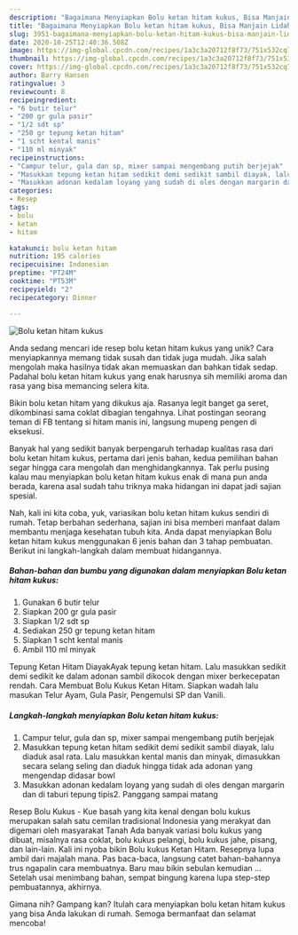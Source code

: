 ```yaml
---
description: "Bagaimana Menyiapkan Bolu ketan hitam kukus, Bisa Manjain Lidah"
title: "Bagaimana Menyiapkan Bolu ketan hitam kukus, Bisa Manjain Lidah"
slug: 3951-bagaimana-menyiapkan-bolu-ketan-hitam-kukus-bisa-manjain-lidah
date: 2020-10-25T12:40:36.508Z
image: https://img-global.cpcdn.com/recipes/1a3c3a20712f8f73/751x532cq70/bolu-ketan-hitam-kukus-foto-resep-utama.jpg
thumbnail: https://img-global.cpcdn.com/recipes/1a3c3a20712f8f73/751x532cq70/bolu-ketan-hitam-kukus-foto-resep-utama.jpg
cover: https://img-global.cpcdn.com/recipes/1a3c3a20712f8f73/751x532cq70/bolu-ketan-hitam-kukus-foto-resep-utama.jpg
author: Barry Hansen
ratingvalue: 3
reviewcount: 8
recipeingredient:
- "6 butir telur"
- "200 gr gula pasir"
- "1/2 sdt sp"
- "250 gr tepung ketan hitam"
- "1 scht kental manis"
- "110 ml minyak"
recipeinstructions:
- "Campur telur, gula dan sp, mixer sampai mengembang putih berjejak"
- "Masukkan tepung ketan hitam sedikit demi sedikit sambil diayak, lalu diaduk asal rata. Lalu masukkan kental manis dan minyak, dimasukkan secara selang seling dan diaduk hingga tidak ada adonan yang mengendap didasar bowl"
- "Masukkan adonan kedalam loyang yang sudah di oles dengan margarin dan di taburi tepung tipis2. Panggang sampai matang"
categories:
- Resep
tags:
- bolu
- ketan
- hitam

katakunci: bolu ketan hitam 
nutrition: 195 calories
recipecuisine: Indonesian
preptime: "PT24M"
cooktime: "PT53M"
recipeyield: "2"
recipecategory: Dinner

---
```



![Bolu ketan hitam kukus](https://img-global.cpcdn.com/recipes/1a3c3a20712f8f73/751x532cq70/bolu-ketan-hitam-kukus-foto-resep-utama.jpg)

Anda sedang mencari ide resep bolu ketan hitam kukus yang unik? Cara menyiapkannya memang tidak susah dan tidak juga mudah. Jika salah mengolah maka hasilnya tidak akan memuaskan dan bahkan tidak sedap. Padahal bolu ketan hitam kukus yang enak harusnya sih memiliki aroma dan rasa yang bisa memancing selera kita.

Bikin bolu ketan hitam yang dikukus aja. Rasanya legit banget ga seret, dikombinasi sama coklat dibagian tengahnya. Lihat postingan seorang teman di FB tentang si hitam manis ini, langsung mupeng pengen di eksekusi.

Banyak hal yang sedikit banyak berpengaruh terhadap kualitas rasa dari bolu ketan hitam kukus, pertama dari jenis bahan, kedua pemilihan bahan segar hingga cara mengolah dan menghidangkannya. Tak perlu pusing kalau mau menyiapkan bolu ketan hitam kukus enak di mana pun anda berada, karena asal sudah tahu triknya maka hidangan ini dapat jadi sajian spesial.


Nah, kali ini kita coba, yuk, variasikan bolu ketan hitam kukus sendiri di rumah. Tetap berbahan sederhana, sajian ini bisa memberi manfaat dalam membantu menjaga kesehatan tubuh kita. Anda dapat menyiapkan Bolu ketan hitam kukus menggunakan 6 jenis bahan dan 3 tahap pembuatan. Berikut ini langkah-langkah dalam membuat hidangannya.

<!--inarticleads1-->

##### Bahan-bahan dan bumbu yang digunakan dalam menyiapkan Bolu ketan hitam kukus:

1. Gunakan 6 butir telur
1. Siapkan 200 gr gula pasir
1. Siapkan 1/2 sdt sp
1. Sediakan 250 gr tepung ketan hitam
1. Siapkan 1 scht kental manis
1. Ambil 110 ml minyak


Tepung Ketan Hitam DiayakAyak tepung ketan hitam. Lalu masukkan sedikit demi sedikit ke dalam adonan sambil dikocok dengan mixer berkecepatan rendah. Cara Membuat Bolu Kukus Ketan Hitam. Siapkan wadah lalu masukan Telur Ayam, Gula Pasir, Pengemulsi SP dan Vanili. 

<!--inarticleads2-->

##### Langkah-langkah menyiapkan Bolu ketan hitam kukus:

1. Campur telur, gula dan sp, mixer sampai mengembang putih berjejak
1. Masukkan tepung ketan hitam sedikit demi sedikit sambil diayak, lalu diaduk asal rata. Lalu masukkan kental manis dan minyak, dimasukkan secara selang seling dan diaduk hingga tidak ada adonan yang mengendap didasar bowl
1. Masukkan adonan kedalam loyang yang sudah di oles dengan margarin dan di taburi tepung tipis2. Panggang sampai matang


Resep Bolu Kukus - Kue basah yang kita kenal dengan bolu kukus merupakan salah satu cemilan tradisional Indonesia yang merakyat dan digemari oleh masyarakat Tanah Ada banyak variasi bolu kukus yang dibuat, misalnya rasa coklat, bolu kukus pelangi, bolu kukus jahe, pisang, dan lain-lain. Kali ini nyoba bikin Bolu kukus Ketan Hitam. Resepnya lupa ambil dari majalah mana. Pas baca-baca, langsung catet bahan-bahannya trus ngapalin cara membuatnya. Baru mau bikin sebulan kemudian … Setelah usai menimbang bahan, sempat bingung karena lupa step-step pembuatannya, akhirnya. 

Gimana nih? Gampang kan? Itulah cara menyiapkan bolu ketan hitam kukus yang bisa Anda lakukan di rumah. Semoga bermanfaat dan selamat mencoba!
